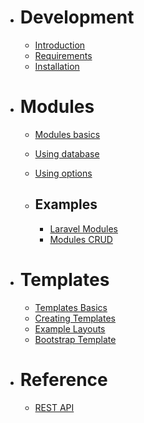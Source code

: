 * # Development
    * [Introduction](README.md)
    * [Requirements](start.md)
    * [Installation](installation.md)


 
* # Modules
    * [Modules basics](modules_101.md)
    * [Using database](modules_data.md)
    * [Using options](modules_options.md)

    * ## Examples
        * [Laravel Modules](modules_laravel.md)
        * [Modules CRUD](modules_crud.md)

    
 

* # Templates
    * [Templates Basics](templates_101.md)
    * [Creating Templates](templates_creating.md)
    * [Example Layouts](templates_example.md)
    * [Bootstrap Template](templates_bootstrap.md)

* # Reference
    * [REST API](rest_api.md)
  